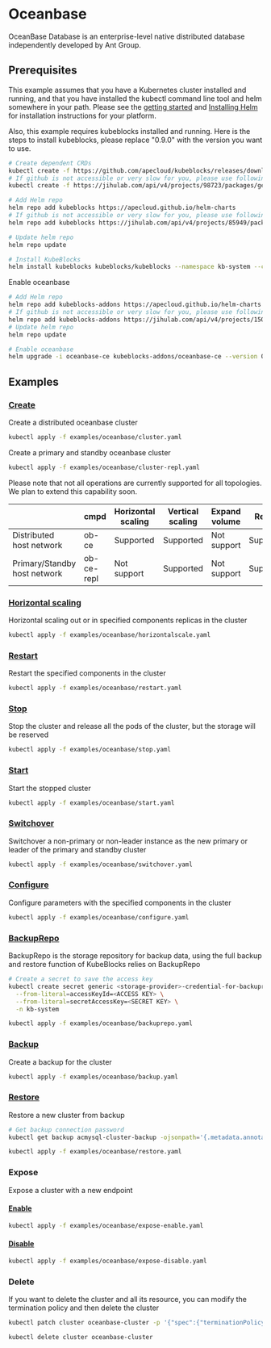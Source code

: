# Oceanbase

OceanBase Database is an enterprise-level native distributed database independently developed by Ant Group.

## Prerequisites

This example assumes that you have a Kubernetes cluster installed and running, and that you have installed the kubectl command line tool and helm somewhere in your path. Please see the [getting started](https://kubernetes.io/docs/setup/)  and [Installing Helm](https://helm.sh/docs/intro/install/) for installation instructions for your platform.

Also, this example requires kubeblocks installed and running. Here is the steps to install kubeblocks, please replace "0.9.0" with the version you want to use.
```bash
# Create dependent CRDs
kubectl create -f https://github.com/apecloud/kubeblocks/releases/download/v0.9.0/kubeblocks_crds.yaml
# If github is not accessible or very slow for you, please use following command instead
kubectl create -f https://jihulab.com/api/v4/projects/98723/packages/generic/kubeblocks/v0.9.0/kubeblocks_crds.yaml

# Add Helm repo
helm repo add kubeblocks https://apecloud.github.io/helm-charts
# If github is not accessible or very slow for you, please use following repo instead
helm repo add kubeblocks https://jihulab.com/api/v4/projects/85949/packages/helm/stable

# Update helm repo
helm repo update

# Install KubeBlocks
helm install kubeblocks kubeblocks/kubeblocks --namespace kb-system --create-namespace --version="0.9.0"
```
Enable oceanbase
```bash
# Add Helm repo
helm repo add kubeblocks-addons https://apecloud.github.io/helm-charts
# If github is not accessible or very slow for you, please use following repo instead
helm repo add kubeblocks-addons https://jihulab.com/api/v4/projects/150246/packages/helm/stable
# Update helm repo
helm repo update

# Enable oceanbase
helm upgrade -i oceanbase-ce kubeblocks-addons/oceanbase-ce --version 0.9.0 -n kb-system
```

## Examples

### [Create](cluster.yaml)
Create a distributed oceanbase cluster
```bash
kubectl apply -f examples/oceanbase/cluster.yaml
```
Create a primary and standby oceanbase cluster
```bash
kubectl apply -f examples/oceanbase/cluster-repl.yaml
```

Please note that not all operations are currently supported for all topologies. We plan to extend this capability soon.

|                                   | cmpd | Horizontal<br/>scaling | Vertical <br/>scaling | Expand<br/>volume | Restart | Stop/Start | Configure | Expose | Switchover |
|-----------------------------------|------|------------------------|-----------------------|--------------|---------|----------|---------|--------|----------|
| Distributed<br/>host network       |  ob-ce   | Supported | Supported             | Not support  | Supported | Supported |Supported|Not support | N/A      |
| Primary/Standby<br/>host network   |   ob-ce-repl   | Not support   | Supported          | Not support  |Supported | Supported |Supported|Supported | Supported |


### [Horizontal scaling](horizontalscale.yaml)
Horizontal scaling out or in specified components replicas in the cluster
```bash
kubectl apply -f examples/oceanbase/horizontalscale.yaml
```

### [Restart](restart.yaml)
Restart the specified components in the cluster
```bash
kubectl apply -f examples/oceanbase/restart.yaml
```

### [Stop](stop.yaml)
Stop the cluster and release all the pods of the cluster, but the storage will be reserved
```bash
kubectl apply -f examples/oceanbase/stop.yaml
```

### [Start](start.yaml)
Start the stopped cluster
```bash
kubectl apply -f examples/oceanbase/start.yaml
```

### [Switchover](switchover.yaml)
Switchover a non-primary or non-leader instance as the new primary or leader of the primary and standby cluster
```bash
kubectl apply -f examples/oceanbase/switchover.yaml
```

### [Configure](configure.yaml)
Configure parameters with the specified components in the cluster
```bash
kubectl apply -f examples/oceanbase/configure.yaml
```

### [BackupRepo](backuprepo.yaml)
BackupRepo is the storage repository for backup data, using the full backup and restore function of KubeBlocks relies on BackupRepo
```bash
# Create a secret to save the access key
kubectl create secret generic <storage-provider>-credential-for-backuprepo\
  --from-literal=accessKeyId=<ACCESS KEY> \
  --from-literal=secretAccessKey=<SECRET KEY> \
  -n kb-system

kubectl apply -f examples/oceanbase/backuprepo.yaml
```

### [Backup](backup.yaml)
Create a backup for the cluster
```bash
kubectl apply -f examples/oceanbase/backup.yaml
```

### [Restore](restore.yaml)
Restore a new cluster from backup
```bash
# Get backup connection password
kubectl get backup acmysql-cluster-backup -ojsonpath='{.metadata.annotations.dataprotection\.kubeblocks\.io\/connection-password}' -n default

kubectl apply -f examples/oceanbase/restore.yaml
```

### Expose
Expose a cluster with a new endpoint
#### [Enable](expose-enable.yaml)
```bash
kubectl apply -f examples/oceanbase/expose-enable.yaml
```
#### [Disable](expose-disable.yaml)
```bash
kubectl apply -f examples/oceanbase/expose-disable.yaml
```

### Delete
If you want to delete the cluster and all its resource, you can modify the termination policy and then delete the cluster
```bash
kubectl patch cluster oceanbase-cluster -p '{"spec":{"terminationPolicy":"WipeOut"}}' --type="merge"

kubectl delete cluster oceanbase-cluster
```
